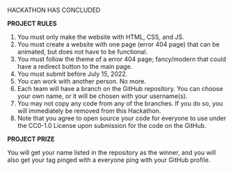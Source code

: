 HACKATHON HAS CONCLUDED

**PROJECT RULES**

1. You must only make the website with HTML, CSS, and JS.
2. You must create a website with one page (error 404 page) that can be animated, but does not have to be functional.
3. You must follow the theme of a error 404 page; fancy/modern that could have a redirect button to the main page.
4. You must submit before July 15, 2022.
5. You can work with another person. No more.
6. Each team will have a branch on the GitHub repository. You can choose your own name, or it will be chosen with your username(s).
7. You may not copy any code from any of the branches. If you do so, you will immediately be removed from this Hackathon.
8. Note that you agree to open source your code for everyone to use under the CC0-1.0 License upon submission for the code on the GitHub.

**PROJECT PRIZE**

You will get your name listed in the repository as the winner, and you will also get your tag pinged with a everyone ping with your GitHub profile.
